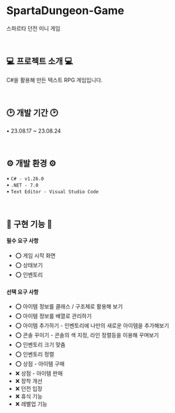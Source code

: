 # SpartaDungeon-Game

스파르타 던전 미니 게임

<br>

## 💻 프로젝트 소개 💻

C#을 활용해 만든 텍스트 RPG 게임입니다.

<br>

## 🕑 개발 기간 🕑

• 23.08.17 ~ 23.08.24

<br>

## ⚙️ 개발 환경 ⚙️

• `C# - v1.26.0`
<br>
• `.NET - 7.0`
<br>
• `Text Editor - Visual Studio Code`

<br>

## 🔫 구현 기능 🔫

#### 필수 요구 사항

- ⭕️ 게임 시작 화면
- ⭕️ 상태보기
- ⭕️ 인벤토리

#### 선택 요구 사항

- ⭕️ 아이템 정보를 클래스 / 구조체로 활용해 보기
- ⭕️ 아이템 정보를 배열로 관리하기
- ⭕️ 아이템 추가하기 - 인벤토리에 나만의 새로운 아이템을 추가해보기
- ⭕️ 콘솔 꾸미기 - 콘솔의 색 지정, 라인 정렬등을 이용해 꾸며보기
- ⭕️ 인벤토리 크기 맞춤
- ⭕️ 인벤토리 정렬
- ⭕️ 상점 - 아이템 구매
- ❌ 상점 - 아이템 판매
- ❌ 장착 개선
- ❌ 던전 입장
- ❌ 휴식 기능
- ❌ 레벨업 기능

